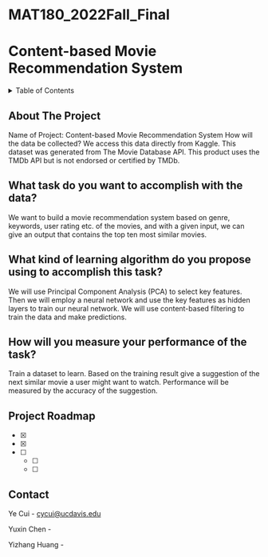 # MAT180_2022Fall_Final
# Content-based Movie Recommendation System

<!-- TABLE OF CONTENTS -->
<details>
  <summary>Table of Contents</summary>
  <ol>
    <li>
      <a href="#about-the-project">About The Project</a>
      <ul>
        <li><a href="#built-with">Built With</a></li>
      </ul>
    </li>
    <li>
      <a href="#What task do you want to accomplish with the data?">What task do you want to accomplish with the data?</a>
      <ul>
        <li><a href="#prerequisites">Prerequisites</a></li>
        <li><a href="#installation">Installation</a></li>
      </ul>
    </li>
    <li><a href="#usage">Usage</a></li>
    <li><a href="#roadmap">Roadmap</a></li>
    <li><a href="#contributing">Contributing</a></li>
    <li><a href="#license">License</a></li>
    <li><a href="#contact">Contact</a></li>
    <li><a href="#acknowledgments">Acknowledgments</a></li>
  </ol>
</details>



<!-- ABOUT THE PROJECT -->
## About The Project
Name of Project: Content-based Movie Recommendation System
How will the data be collected?
We access this data directly from Kaggle. This dataset was generated from The Movie Database API. This product uses the TMDb API but is not endorsed or certified by TMDb.

## What task do you want to accomplish with the data?
We want to build a movie recommendation system based on genre, keywords, user rating etc.
of the movies, and with a given input, we can give an output that contains the top ten most similar movies.

## What kind of learning algorithm do you propose using to accomplish this task?
We will use Principal Component Analysis (PCA) to select key features. Then we will employ a neural network and use the key features as hidden layers to train our neural network. We will use content-based filtering to train the data and make predictions. 

## How will you measure your performance of the task? 
Train a dataset to learn. Based on the training result give a suggestion of the next similar movie a user might want to watch. Performance will be measured by the accuracy of the suggestion. 




<!-- ROADMAP -->
## Project Roadmap

- [x] 
- [x] 
- [ ] 
    - [ ] 
    - [ ] 


## Contact

Ye Cui - cycui@ucdavis.edu

Yuxin Chen - 

Yizhang Huang - 



